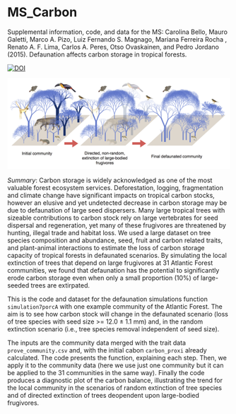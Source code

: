 # MS_Carbon
Supplemental information, code, and data for the MS: 
Carolina Bello, Mauro Galetti, Marco A. Pizo, Luiz Fernando S. Magnago, Mariana Ferreira Rocha , Renato A. F. Lima, Carlos A. Peres, Otso Ovaskainen, and Pedro Jordano (2015). Defaunation affects carbon storage in tropical forests.

[![DOI](https://zenodo.org/badge/doi/10.5281/zenodo.31880.svg)](http://dx.doi.org/10.5281/zenodo.31880)

![](./images/fig_1.png)

*Summary*:
Carbon storage is widely acknowledged as one of the most valuable forest ecosystem services. Deforestation, logging, fragmentation and climate change have significant impacts on tropical carbon stocks, however an elusive and yet undetected decrease in carbon storage may be due to defaunation of large seed dispersers. Many large tropical trees with sizeable contributions to carbon stock rely on large vertebrates for seed dispersal and regeneration, yet many of these frugivores are threatened by hunting, illegal trade and habitat loss. We used a large dataset on tree species composition and abundance, seed, fruit and carbon related traits, and plant-animal interactions to estimate the loss of carbon storage capacity of tropical forests in defaunated scenarios. By simulating the local extinction of trees that depend on large frugivores at 31 Atlantic Forest communities, we found that defaunation has the potential to significantly erode carbon storage even when only a small proportion (10%) of large-seeded trees are extirpated.

This is the code and dataset for the defaunation simulations function `simulation7porcA` with one example community of the Atlantic Forest. The aim is to see how carbon stock will change in the defaunated scenario (loss of tree species with seed size >= 12.0 ± 1.1 mm) and, in the random extinction scenario (i.e., tree species removal independent of seed size).

The inputs are the community data merged with the trait data `prove_community.csv` and, with the initial cabon `carbon_proxi` already calculated. The code presents the function, explaining each step. Then, we apply it to the community data (here we use just one community but it can be applied to the 31 communities in the same way). Finally the code produces a diagnostic plot of the carbon balance, illustrating the trend for the local community in the scenarios of random extinction of tree species and of directed extinction of trees deopendent upon large-bodied frugivores.

